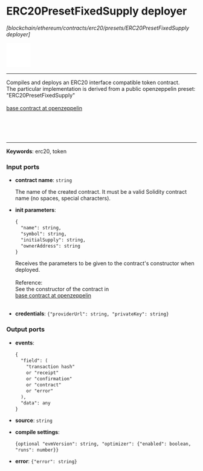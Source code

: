 # ERC20PresetFixedSupply deployer

_[blockchain/ethereum/contracts/erc20/presets/ERC20PresetFixedSupply deployer]_

![icon](</assets/icons/abac34e3-c832-4c7b-b045-62f82ebc3ddb.png>)

---

Compiles and deploys an ERC20 interface compatible token contract.<br>
The particular implementation is derived from a public openzeppelin preset: "ERC20PresetFixedSupply"<br>
<br>
[base contract at openzeppelin](https://github.com/OpenZeppelin/openzeppelin-contracts/blob/master/contracts/token/ERC20/presets/ERC20PresetFixedSupply.sol)<br>
<br>
<br>
<br>
<br>

---

__Keywords__: erc20, token

### Input ports

* __contract name__: ` string `

    The name of the created contract. It must be a valid Solidity contract name (no spaces, special characters).<br>


* __init parameters__: 
    ```
    {
      "name": string,
      "symbol": string,
      "initialSupply": string,
      "ownerAddress": string
    }
    ```

    Receives the parameters to be given to the contract's constructor when deployed.<br>
    <br>
    Reference:<br>
    See the constructor of the contract in<br>
    [base contract at openzeppelin](https://github.com/OpenZeppelin/openzeppelin-contracts/blob/master/contracts/token/ERC20/presets/ERC20PresetFixedSupply.sol)<br>
    <br>


* __credentials__: ` {"providerUrl": string, "privateKey": string} `

### Output ports

* __events__: 
    ```
    {
      "field": (
        "transaction hash"
        or "receipt"
        or "confirmation"
        or "contract"
        or "error"
      ),
      "data": any
    }
    ```


* __source__: ` string `


* __compile settings__: 
    ```
    {optional "evmVersion": string, "optimizer": {"enabled": boolean, "runs": number}}
    ```


* __error__: ` {"error": string} `

